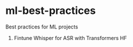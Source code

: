 # ml-best-practices
Best practices for ML projects

1. Fintune Whisper for ASR with Transformers HF

